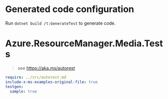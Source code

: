 # Generated code configuration

Run `dotnet build /t:GenerateTest` to generate code.

# Azure.ResourceManager.Media.Tests

> see https://aka.ms/autorest
``` yaml
require: ../src/autorest.md
include-x-ms-examples-original-file: true
testgen:
  sample: true
```